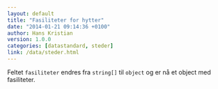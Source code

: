 ```yaml
---
layout: default
title: "Fasiliteter for hytter"
date: "2014-01-21 09:14:36 +0100"
author: Hans Kristian
version: 1.0.0
categories: [datastandard, steder]
link: /data/steder.html
---
```


Feltet `fasiliteter` endres fra `string[]` til `object` og er nå et object med
fasiliteter.

<!-- more -->

